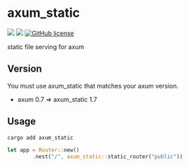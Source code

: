 # axum_static

![](https://img.shields.io/badge/language-Rust-red) ![](https://img.shields.io/badge/version-1.7.0-brightgreen) [![GitHub license](https://img.shields.io/badge/license-MIT-blue.svg)](https://github.com/myyrakle/axum_static/blob/master/LICENSE)

static file serving for axum

## Version

You must use axum_static that matches your axum version.

- axum 0.7 => axum_static 1.7

## Usage

```bash
cargo add axum_static
```

```rust
let app = Router::new()
        .nest("/", axum_static::static_router("public"))
```